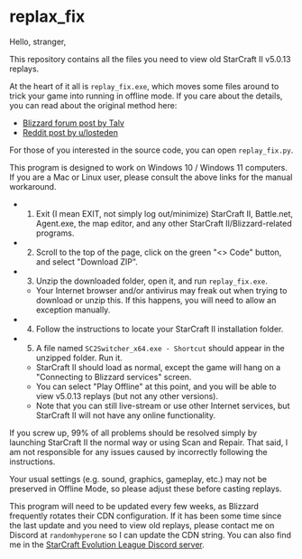 # replax_fix
 
Hello, stranger,

This repository contains all the files you need to view old StarCraft II v5.0.13 replays.

At the heart of it all is `replay_fix.exe`, which moves some files around to trick your game into running in offline mode. If you care about the details, you can read about the original method here:

- [Blizzard forum post by Talv](https://us.forums.blizzard.com/en/sc2/t/previous-version-of-the-game-replay-cannot-be-watched/28344/2)
- [Reddit post by u/losteden](https://www.reddit.com/r/starcraft/comments/1bpa5j3/comment/lc4266a/?utm_source=share&utm_medium=web3x&utm_name=web3xcss&utm_term=1)

For those of you interested in the source code, you can open `replay_fix.py`.

This program is designed to work on Windows 10 / Windows 11 computers. If you are a Mac or Linux user, please consult the above links for the manual workaround.

- 1. Exit (I mean EXIT, not simply log out/minimize) StarCraft II, Battle.net, Agent.exe, the map editor, and any other StarCraft II/Blizzard-related programs.
- 2. Scroll to the top of the page, click on the green "<> Code" button, and select "Download ZIP".
- 3. Unzip the downloaded folder, open it, and run `replay_fix.exe`.
    - Your Internet browser and/or antivirus may freak out when trying to download or unzip this. If this happens, you will need to allow an exception manually.
- 4. Follow the instructions to locate your StarCraft II installation folder.
- 5. A file named `SC2Switcher_x64.exe - Shortcut` should appear in the unzipped folder. Run it.
    - StarCraft II should load as normal, except the game will hang on a "Connecting to Blizzard services" screen.
    - You can select "Play Offline" at this point, and you will be able to view v5.0.13 replays (but not any other versions).
    - Note that you can still live-stream or use other Internet services, but StarCraft II will not have any online functionality.

If you screw up, 99% of all problems should be resolved simply by launching StarCraft II the normal way or using Scan and Repair. That said, I am not responsible for any issues caused by incorrectly following the instructions.

Your usual settings (e.g. sound, graphics, gameplay, etc.) may not be preserved in Offline Mode, so please adjust these before casting replays.

This program will need to be updated every few weeks, as Blizzard frequently rotates their CDN configuration. If it has been some time since the last update and you need to view old replays, please contact me on Discord at `randomhyperone` so I can update the CDN string. You can also find me in the [StarCraft Evolution League Discord server](https://discord.gg/VqPFXFW6A8).